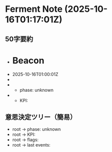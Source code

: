 # Ferment Note (2025-10-16T01:17:01Z)

## 50字要約
- # Beacon
- 2025-10-16T01:00:01Z
- 
- - phase: unknown
- - KPI:

## 意思決定ツリー（簡易）
- root -> phase: unknown
- root -> KPI:
- root -> flags:
- root -> last events:
